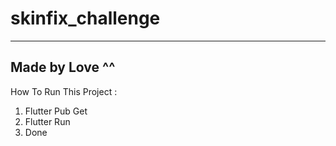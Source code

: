 # skinfix_challenge
-------------------------
Made by Love ^^
-------------------------
How To Run This Project :
1. Flutter Pub Get
2. Flutter Run
3. Done